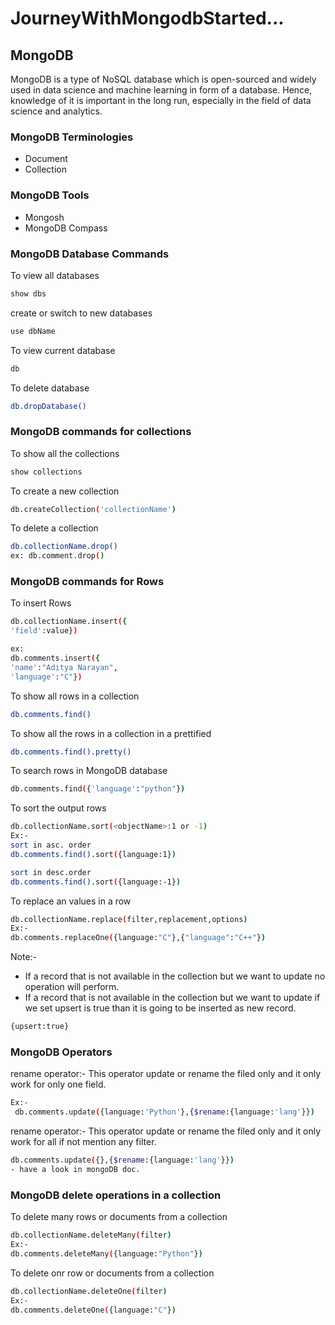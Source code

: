 # JourneyWithMongodbStarted...

## MongoDB

MongoDB is a type of NoSQL database which is open-sourced and widely used in data science and machine learning in form of a database. Hence, knowledge of it is important in the long run, especially in the field of data science and analytics.

### MongoDB Terminologies
- Document
- Collection
### MongoDB Tools 
- Mongosh
- MongoDB Compass

### MongoDB Database Commands
To view all databases
```bash
show dbs
```
create  or switch to new databases 
```bash
use dbName
```

To view current database
```bash
db
```
To delete database
```bash
db.dropDatabase()
```

### MongoDB commands for collections
To show all the collections
```bash
show collections
```
To create a new collection 
```bash
db.createCollection('collectionName')
```

To delete a collection
```bash
db.collectionName.drop()
ex: db.comment.drop()
```

### MongoDB commands for Rows
To insert Rows
```bash
db.collectionName.insert({
'field':value})

ex:
db.comments.insert({
'name':"Aditya Narayan",
'language':"C"})
```

To show all rows in a collection
```bash
db.comments.find()
```
To show all the rows in a collection in a prettified 
```bash
db.comments.find().pretty()
```


To search rows in MongoDB database
```bash
db.comments.find({'language':"python"})
```
To sort the output rows
```bash
db.collectionName.sort(<objectName>:1 or -1)
Ex:-
sort in asc. order
db.comments.find().sort({language:1})

sort in desc.order
db.comments.find().sort({language:-1})
```
To replace an values in a row
```bash
db.collectionName.replace(filter,replacement,options)
Ex:-
db.comments.replaceOne({language:"C"},{"language":"C++"})
```
Note:-
- If a record that is not available in the collection but we want to update no operation will perform.
- If a record that is not available in the collection but we want to update if we set upsert is true than it is going to be inserted as new record.
```bash
{upsert:true}
```
### MongoDB Operators
rename operator:- This operator update or rename the filed only and it only work for only one field.
```bash
Ex:-
 db.comments.update({language:'Python'},{$rename:{language:'lang'}})
 ```
 rename operator:- This operator update or rename the filed only and it only work for all if not mention any filter.
 ```bash
 db.comments.update({},{$rename:{language:'lang'}})
 - have a look in mongoDB doc.
 ```

### MongoDB delete operations in a collection
To delete many rows or documents from a collection
```bash
db.collectionName.deleteMany(filter)
Ex:-
db.comments.deleteMany({language:"Python"})
```
To delete onr row or documents from a collection
```bash
db.collectionName.deleteOne(filter)
Ex:-
db.comments.deleteOne({language:"C"})
```



